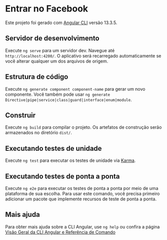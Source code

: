 # Entrar no Facebook

Este projeto foi gerado com [Angular CLI](https://github.com/angular/angular-cli) versão 13.3.5.

## Servidor de desenvolvimento

Execute `ng serve` para um servidor dev. Navegue até `http://localhost:4200/`. O aplicativo será recarregado automaticamente se você alterar qualquer um dos arquivos de origem.

## Estrutura de código

Execute `ng generate component component-name` para gerar um novo componente. Você também pode usar `ng generate Directive|pipe|service|class|guard|interface|enum|module`.

## Construir

Execute `ng build` para compilar o projeto. Os artefatos de construção serão armazenados no diretório `dist/`.

## Executando testes de unidade

Execute `ng test` para executar os testes de unidade via [Karma](https://karma-runner.github.io).

## Executando testes de ponta a ponta

Execute `ng e2e` para executar os testes de ponta a ponta por meio de uma plataforma de sua escolha. Para usar este comando, você precisa primeiro adicionar um pacote que implemente recursos de teste de ponta a ponta.

## Mais ajuda

Para obter mais ajuda sobre a CLI Angular, use `ng help` ou confira a página [Visão Geral da CLI Angular e Referência de Comando](https://angular.io/cli)
